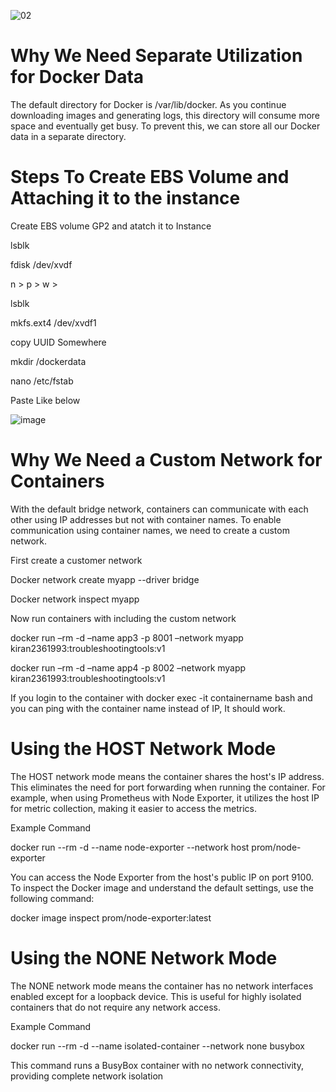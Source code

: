 ![02](https://github.com/saikiranpi/Mastering-Docker/assets/109568252/7d18cf0c-2c71-4d4a-bff9-aed6fab5d8d7)

# Why We Need Separate Utilization for Docker Data
The default directory for Docker is /var/lib/docker. As you continue downloading images and generating logs, this directory will consume more space and eventually get busy. To prevent this, we can store all our Docker data in a separate directory.

# Steps To Create EBS Volume and Attaching it to the instance
Create EBS volume GP2 and atatch it to Instance

lsblk 

fdisk /dev/xvdf  

n > p > w > 

lsblk 

mkfs.ext4 /dev/xvdf1 

copy UUID Somewhere 

mkdir /dockerdata 

nano /etc/fstab 

Paste Like below

![image](https://github.com/saikiranpi/Mastering-Docker/assets/109568252/1ad08bf8-593e-4579-921c-0f7d8938c8ee)

# Why We Need a Custom Network for Containers

With the default bridge network, containers can communicate with each other using IP addresses but not with container names. To enable communication using container names, we need to create a custom network.

First create a customer network 

Docker network create myapp --driver bridge

Docker network inspect myapp

Now run containers with including the custom network

docker run –rm -d –name app3 -p 8001 –network myapp  kiran2361993:troubleshootingtools:v1

docker run –rm -d –name app4 -p 8002 –network myapp  kiran2361993:troubleshootingtools:v1

If you login to the container with docker exec -it containername bash and you can ping with the container name instead of IP, It should work. 

# Using the HOST Network Mode

The HOST network mode means the container shares the host's IP address. This eliminates the need for port forwarding when running the container. For example, when using Prometheus with Node Exporter, it utilizes the host IP for metric collection, making it easier to access the metrics.

Example Command

docker run --rm -d --name node-exporter --network host prom/node-exporter

You can access the Node Exporter from the host's public IP on port 9100. To inspect the Docker image and understand the default settings, use the following command:

docker image inspect prom/node-exporter:latest

# Using the NONE Network Mode

The NONE network mode means the container has no network interfaces enabled except for a loopback device. This is useful for highly isolated containers that do not require any network access.

Example Command

docker run --rm -d --name isolated-container --network none busybox

This command runs a BusyBox container with no network connectivity, providing complete network isolation



